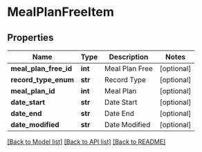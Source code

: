 # MealPlanFreeItem

## Properties
Name | Type | Description | Notes
------------ | ------------- | ------------- | -------------
**meal_plan_free_id** | **int** | Meal Plan Free | [optional] 
**record_type_enum** | **str** | Record Type | [optional] 
**meal_plan_id** | **int** | Meal Plan | [optional] 
**date_start** | **str** | Date Start | [optional] 
**date_end** | **str** | Date End | [optional] 
**date_modified** | **str** | Date Modified | [optional] 

[[Back to Model list]](../README.md#documentation-for-models) [[Back to API list]](../README.md#documentation-for-api-endpoints) [[Back to README]](../README.md)


